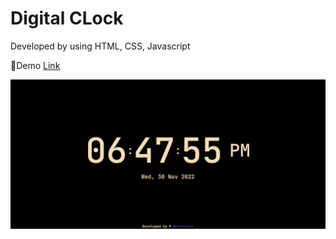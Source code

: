 <h1>Digital CLock</h1>

<p>Developed by using HTML, CSS, Javascript</p>
<p>🤩Demo <a href="https://msbalacse.github.io/Digital-Clock/">Link</a></p>
<img src="pic.jpg" alt="demo-pic" />
